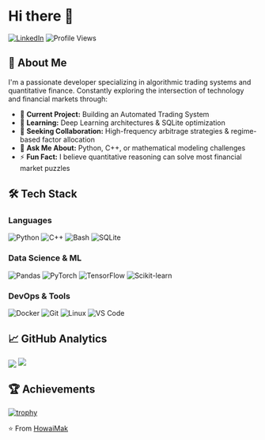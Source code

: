 # Hi there 👋

[![LinkedIn](https://img.shields.io/badge/LinkedIn-Connect-blue?style=for-the-badge&logo=linkedin)](https://www.linkedin.com/in/howaimak)
![Profile Views](https://komarev.com/ghpvc/?username=howaimak&label=Profile%20views&color=0e75b6&style=flat)

## 🚀 About Me

I'm a passionate developer specializing in algorithmic trading systems and quantitative finance. Constantly exploring the intersection of technology and financial markets through:

- 🔭 **Current Project:** Building an Automated Trading System
- 🌱 **Learning:** Deep Learning architectures & SQLite optimization
- 🤝 **Seeking Collaboration:** High-frequency arbitrage strategies & regime-based factor allocation
- 💬 **Ask Me About:** Python, C++, or mathematical modeling challenges
- ⚡ **Fun Fact:** I believe quantitative reasoning can solve most financial market puzzles

## 🛠️ Tech Stack

### Languages
![Python](https://img.shields.io/badge/Python-3776AB?style=for-the-badge&logo=python&logoColor=white)
![C++](https://img.shields.io/badge/C++-00599C?style=for-the-badge&logo=c%2B%2B&logoColor=white)
![Bash](https://img.shields.io/badge/Bash-4EAA25?style=for-the-badge&logo=gnu-bash&logoColor=white)
![SQLite](https://img.shields.io/badge/SQLite-07405E?style=for-the-badge&logo=sqlite&logoColor=white)

### Data Science & ML
![Pandas](https://img.shields.io/badge/Pandas-150458?style=for-the-badge&logo=pandas)
![PyTorch](https://img.shields.io/badge/PyTorch-EE4C2C?style=for-the-badge&logo=pytorch)
![TensorFlow](https://img.shields.io/badge/TensorFlow-FF6F00?style=for-the-badge&logo=tensorflow)
![Scikit-learn](https://img.shields.io/badge/ScikitLearn-F7931E?style=for-the-badge&logo=scikit-learn)

### DevOps & Tools
![Docker](https://img.shields.io/badge/Docker-2496ED?style=for-the-badge&logo=docker&logoColor=white)
![Git](https://img.shields.io/badge/Git-F05032?style=for-the-badge&logo=git&logoColor=white)
![Linux](https://img.shields.io/badge/Linux-FCC624?style=for-the-badge&logo=linux&logoColor=black)
![VS Code](https://img.shields.io/badge/VS_Code-007ACC?style=for-the-badge&logo=visual-studio-code)

## 📈 GitHub Analytics

<tr>
  <td>
    <img align="center" src="https://github-readme-streak-stats.herokuapp.com/?user=HowaiMak&theme=radical" />
  </td>
</tr>
<tr>
  <td colspan="2">
    <img src="https://github-readme-stats.vercel.app/api/top-langs/?username=HowaiMak&layout=compact&theme=radical&langs_count=8" />
  </td>
</tr>

## 🏆 Achievements

[![trophy](https://github-profile-trophy.vercel.app/?username=howaimak&theme=onedark&row=2&column=4)](https://github.com/ryo-ma/github-profile-trophy)

⭐️ From [HowaiMak](https://github.com/HowaiMak)
